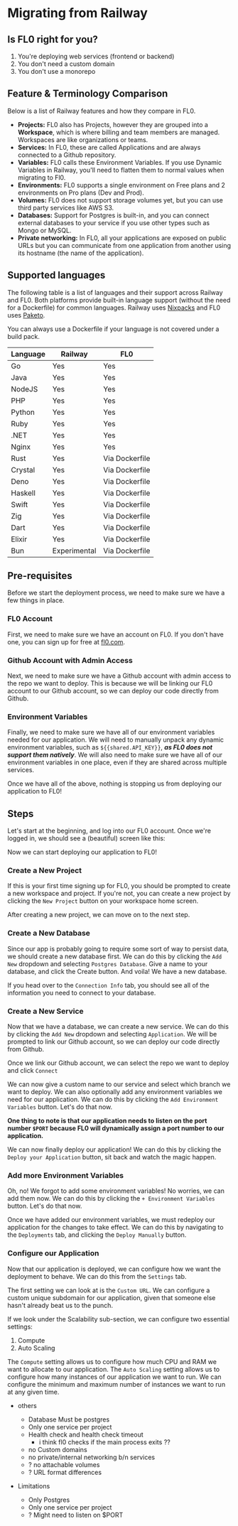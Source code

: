 ---
---

# Migrating from Railway

## Is FL0 right for you?

1. You're deploying web services (frontend or backend)
2. You don't need a custom domain
3. You don't use a monorepo

## Feature & Terminology Comparison

Below is a list of Railway features and how they compare in FL0.

- **Projects:** FL0 also has Projects, however they are grouped into a **Workspace**, which is where billing and team members are managed. Workspaces are like organizations or teams.
- **Services:** In FL0, these are called Applications and are always connected to a Github repository.
- **Variables:** FL0 calls these Environment Variables. If you use Dynamic Variables in Railway, you'll need to flatten them to normal values when migrating to Fl0.
- **Environments:** FL0 supports a single environment on Free plans and 2 environments on Pro plans (Dev and Prod).
- **Volumes:** FL0 does not support storage volumes yet, but you can use third party services like AWS S3.
- **Databases:** Support for Postgres is built-in, and you can connect external databases to your service if you use other types such as Mongo or MySQL.
- **Private networking:** In FL0, all your applications are exposed on public URLs but you can communicate from one application from another using its hostname (the name of the application).

## Supported languages

The following table is a list of languages and their support across Railway and FL0. Both platforms provide built-in language support (without the need for a Dockerfile) for common languages. Railway uses [Nixpacks](https://nixpacks.com/) and FL0 uses [Paketo](https://paketo.io).

You can always use a Dockerfile if your language is not covered under a build pack.

| Language | Railway                                                | FL0                                                      |
| -------- | ------------------------------------------------------ | -------------------------------------------------------- |
| Go       | <span class="badge badge--success">Yes</span>          | <span class="badge badge--success">Yes</span>            |
| Java     | <span class="badge badge--success">Yes</span>          | <span class="badge badge--success">Yes</span>            |
| NodeJS   | <span class="badge badge--success">Yes</span>          | <span class="badge badge--success">Yes</span>            |
| PHP      | <span class="badge badge--success">Yes</span>          | <span class="badge badge--success">Yes</span>            |
| Python   | <span class="badge badge--success">Yes</span>          | <span class="badge badge--success">Yes</span>            |
| Ruby     | <span class="badge badge--success">Yes</span>          | <span class="badge badge--success">Yes</span>            |
| .NET     | <span class="badge badge--success">Yes</span>          | <span class="badge badge--success">Yes</span>            |
| Nginx    | <span class="badge badge--success">Yes</span>          | <span class="badge badge--success">Yes</span>            |
| Rust     | <span class="badge badge--success">Yes</span>          | <span class="badge badge--warning">Via Dockerfile</span> |
| Crystal  | <span class="badge badge--success">Yes</span>          | <span class="badge badge--warning">Via Dockerfile</span> |
| Deno     | <span class="badge badge--success">Yes</span>          | <span class="badge badge--warning">Via Dockerfile</span> |
| Haskell  | <span class="badge badge--success">Yes</span>          | <span class="badge badge--warning">Via Dockerfile</span> |
| Swift    | <span class="badge badge--success">Yes</span>          | <span class="badge badge--warning">Via Dockerfile</span> |
| Zig      | <span class="badge badge--success">Yes</span>          | <span class="badge badge--warning">Via Dockerfile</span> |
| Dart     | <span class="badge badge--success">Yes</span>          | <span class="badge badge--warning">Via Dockerfile</span> |
| Elixir   | <span class="badge badge--success">Yes</span>          | <span class="badge badge--warning">Via Dockerfile</span> |
| Bun      | <span class="badge badge--warning">Experimental</span> | <span class="badge badge--warning">Via Dockerfile</span> |

## Pre-requisites

Before we start the deployment process, we need to make sure we have a few things in place.

### FL0 Account

First, we need to make sure we have an account on FL0. If you don't have one, you can sign up for free at [fl0.com](https://fl0.cm).

### Github Account with Admin Access

Next, we need to make sure we have a Github account with admin access to the repo we want to deploy. This is because we will be linking our FL0 account to our Github account, so we can deploy our code directly from Github.

### Environment Variables

Finally, we need to make sure we have all of our environment variables needed for our application. We will need to manually unpack any dynamic environment variables, such as `${{shared.API_KEY}}`, **_as FL0 does not support them natively_**. We will also need to make sure we have all of our environment variables in one place, even if they are shared across multiple services.

Once we have all of the above, nothing is stopping us from deploying our application to FL0!

<!-- - Steps
  - Auth into FL0
  - Create a new project
  - Create a new database
  - Create a new service
    - Link Github
    - Select repo
      - ? can we select a different branch?
    - (Optional) Add env vars
  - (Optional) Add env vars now instead
    - Redeploy
  - Test and Rejoice -->

## Steps

<!-- Once you're logged into your FL0 account, you should see a (beautiful) screen like this: -->

Let's start at the beginning, and log into our FL0 account. Once we're logged in, we should see a (beautiful) screen like this:

<!-- LINK FL0 Home Screen -->

Now we can start deploying our application to FL0!

### Create a New Project

<!-- If you're just signing up now, you should be prompted to create a new workspace and project. If you're not, you can create a new project by clicking the `New Project` button on your workspace home screen. -->

If this is your first time signing up for FL0, you should be prompted to create a new workspace and project. If you're not, you can create a new project by clicking the `New Project` button on your workspace home screen.

<!-- LINK New Project -->

After creating a new project, we can move on to the next step.

### Create a New Database

Since our app is probably going to require some sort of way to persist data, we should create a new database first. We can do this by clicking the `Add New` dropdown and selecting `Postgres Database`. Give a name to your database, and click the Create button. And voila! We have a new database.

<!-- LINK New Database Creation -->

If you head over to the `Connection Info` tab, you should see all of the information you need to connect to your database.

### Create a New Service

Now that we have a database, we can create a new service. We can do this by clicking the `Add New` dropdown and selecting `Application`. We will be prompted to link our Github account, so we can deploy our code directly from Github.

<!-- LINK Github Linking -->

Once we link our Github account, we can select the repo we want to deploy and click `Connect`

<!-- LINK Repo Selection -->

We can now give a custom name to our service and select which branch we want to deploy. We can also optionally add any environment variables we need for our application. We can do this by clicking the `Add Environment Variables` button. Let's do that now.

<!-- LINK Env Var Creation -->

**One thing to note is that our application needs to listen on the port number `$PORT` because FL0 will dynamically assign a port number to our application.**

We can now finally deploy our application! We can do this by clicking the `Deploy your Application` button, sit back and watch the magic happen.

### Add more Environment Variables

Oh, no! We forgot to add some environment variables! No worries, we can add them now. We can do this by clicking the `+ Environment Variables` button. Let's do that now.

<!-- LINK Env Var Creation -->

Once we have added our environment variables, we must redeploy our application for the changes to take effect. We can do this by navigating to the `Deployments` tab, and clicking the `Deploy Manually` button.

### Configure our Application

Now that our application is deployed, we can configure how we want the deployment to behave. We can do this from the `Settings` tab.

The first setting we can look at is the `Custom URL`. We can configure a custom unique subdomain for our application, given that someone else hasn't already beat us to the punch.

If we look under the Scalability sub-section, we can configure two essential settings:

1. Compute
2. Auto Scaling

The `Compute` setting allows us to configure how much CPU and RAM we want to allocate to our application. The `Auto Scaling` setting allows us to configure how many instances of our application we want to run. We can configure the minimum and maximum number of instances we want to run at any given time.

- others

  - Database Must be postgres
  - Only one service per project
  - Health check and health check timeout
    - i think fl0 checks if the main process exits ??
  - no Custom domains
  - no private/internal networking b/n services
  - ? no attachable volumes
  - ? URL format differences

- Limitations
  - Only Postgres
  - Only one service per project
  - ? Might need to listen on $PORT
